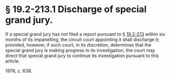 # § 19.2-213.1 Discharge of special grand jury.

<p>If a special grand jury has not filed a report pursuant to § <a href='http://law.lis.virginia.gov/vacode/19.2-213/'>19.2-213</a> within six months of its impanelling, the circuit court appointing it shall discharge it; provided, however, if such court, in its discretion, determines that the special grand jury is making progress in its investigation, the court may direct that special grand jury to continue its investigation pursuant to this article.</p><p>1978, c. 638.</p>